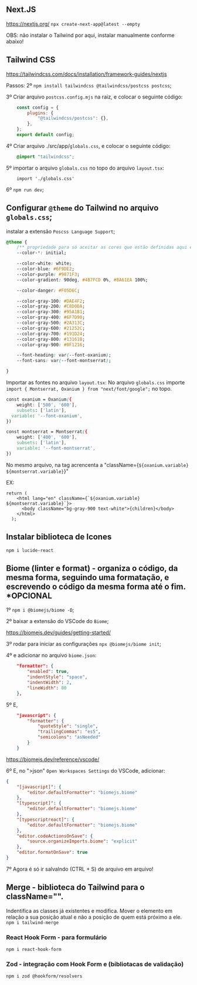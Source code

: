 ## Next.JS
https://nextjs.org/
`npx create-next-app@latest --empty`

OBS: não instalar o Tailwind por aqui, instalar manualmente conforme abaixo!

## Tailwind CSS
https://tailwindcss.com/docs/installation/framework-guides/nextjs

Passos:
2º `npm install tailwindcss @tailwindcss/postcss postcss`;

3º Criar arquivo `postcss.config.mjs` na raiz, e colocar o seguinte código:
```mjs
    const config = {
        plugins: {
            "@tailwindcss/postcss": {},
        },
    };
    export default config;
```

4º Criar arquivo ./src/app/`globals.css`, e colocar o seguinte código:
```css
    @import "tailwindcss";
```

5º importar o arquivo `globals.css` no topo do arquivo `layout.tsx`:
```tsx
    import './globals.css'
```

6º `npm run dev`;

## Configurar `@theme` do Tailwind no arquivo `globals.css`;

instalar a extensão `Poscss Language Support`;

```css
@theme {
    /** propriedade para só aceitar as cores que estão definidas aqui em @theme! */
    --color-*: initial;

    --color-white: white;
    --color-blue: #6F9DE2;
    --color-purple: #9871F3;
    --color-gradient: 90deg, #4B7FCD 0%, #8A61EA 100%;

    --color-danger: #F05D6C;

    --color-gray-100: #DAE4F2;
    --color-gray-200: #C8D0DA;
    --color-gray-300: #95A1B1;
    --color-gray-400: #6F7D90;
    --color-gray-500: #2A313C;
    --color-gray-600: #21252C;
    --color-gray-700: #191D24;
    --color-gray-800: #13161B;
    --color-gray-900: #0F1216;

    --font-heading: var(--font-oxanium);
    --font-sans: var(--font-montserrat);

}
```

Importar as fontes no arquivo `layout.tsx`:
No arquivo `globals.css` importe `import { Montserrat, Oxanium } from "next/font/google";` no topo.

```css
const oxanium = Oxanium({
	weight: ['500', '600'],
	subsets: ['latin'],
  variable: '--font-oxanium',
})

const montserrat = Montserrat({
	weight: ['400', '600'],
	subsets: ['latin'],
	variable: '--font-montserrat',
})
```

No mesmo arquivo, na tag <html> acrencenta a "className={`${oxanium.variable} ${montserrat.variable}`}"

EX:
```tsx
return (
    <html lang="en" className={`${oxanium.variable} ${montserrat.variable}`}>
      <body className="bg-gray-900 text-white">{children}</body>
    </html>
  );
```

## Instalar biblioteca de Icones

`npm i lucide-react`

## Biome (linter e format) - organiza o código, da mesma forma, seguindo uma formatação, e escrevendo o código da mesma forma até o fim. *OPCIONAL

1º `npm i @biomejs/biome -D`;

2º baixar a extensão do VSCode do `Biome`;

https://biomejs.dev/guides/getting-started/

3º rodar para iniciar as configurações `npx @biomejs/biome init`;

4º e adicionar no arquivo `biome.json`:
```json
    "formatter": {
        "enabled": true,
        "indentStyle": "space",
        "indentWidth": 2,
        "lineWidth": 80
	},
```
5º E,
```json
    "javascript": {
        "formatter": {
            "quoteStyle": "single",
            "trailingCommas": "es5",
            "semicolons": "asNeeded"
        }
	}
```

https://biomejs.dev/reference/vscode/

6º E, no ">json" `Open Workspaces Settings` do VSCode, adicionar:
```json
{
    "[javascript]": {
        "editor.defaultFormatter": "biomejs.biome"
    },
    "[typescript]": {
        "editor.defaultFormatter": "biomejs.biome"
    },
    "[typescriptreact]": {
        "editor.defaultFormatter": "biomejs.biome"
    },
    "editor.codeActionsOnSave": {
        "source.organizeImports.biome": "explicit"
    },
    "editor.formatOnSave": true
}
```

7º Agora é só ir salvalndo (CTRL + S) de arquivo em arquivo!

## Merge - biblioteca do Tailwind para o className="".
Indentifica as classes já existentes e modifica.
    Mover o elemento em relação a sua posição atual e não a posição de quem está próximo a ele.
    `npm i tailwind-merge`

### React Hook Form - para formulário
`npm i react-hook-form`

### Zod - integração com Hook Form e (bibliotacas de validação)
`npm i zod @hookform/resolvers`

